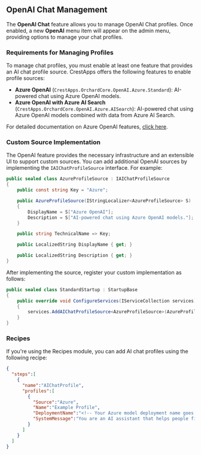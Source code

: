 ## OpenAI Chat Management

The **OpenAI Chat** feature allows you to manage OpenAI Chat profiles. Once enabled, a new **OpenAI** menu item will appear on the admin menu, providing options to manage your chat profiles.

### Requirements for Managing Profiles

To manage chat profiles, you must enable at least one feature that provides an AI chat profile source. CrestApps offers the following features to enable profile sources:

- **Azure OpenAI** (`CrestApps.OrchardCore.OpenAI.Azure.Standard`): AI-powered chat using Azure OpenAI models.
- **Azure OpenAI with Azure AI Search** (`CrestApps.OrchardCore.OpenAI.Azure.AISearch`): AI-powered chat using Azure OpenAI models combined with data from Azure AI Search.

For detailed documentation on Azure OpenAI features, [click here](../CrestApps.OrchardCore.OpenAI.Azure/README.md).

### Custom Source Implementation

The OpenAI feature provides the necessary infrastructure and an extensible UI to support custom sources. You can add additional OpenAI sources by implementing the `IAIChatProfileSource` interface. For example:

```csharp
public sealed class AzureProfileSource : IAIChatProfileSource
{
    public const string Key = "Azure";

    public AzureProfileSource(IStringLocalizer<AzureProfileSource> S)
    {
        DisplayName = S["Azure OpenAI"];
        Description = S["AI-powered chat using Azure OpenAI models."];
    }

    public string TechnicalName => Key;

    public LocalizedString DisplayName { get; }

    public LocalizedString Description { get; }
}
```

After implementing the source, register your custom implementation as follows:

```csharp
public sealed class StandardStartup : StartupBase
{
    public override void ConfigureServices(IServiceCollection services)
    {
        services.AddAIChatProfileSource<AzureProfileSource>(AzureProfileSource.Key);
    }
}
```

### Recipes

If you're using the Recipes module, you can add AI chat profiles using the following recipe:

```json
{
  "steps":[
    {
      "name":"AIChatProfile",
      "profiles":[
        {
          "Source":"Azure",
          "Name":"Example Profile",
          "DeploymentName":"<!-- Your Azure model deployment name goes here -->",
          "SystemMessage":"You are an AI assistant that helps people find information."
        }
      ]
    }
  ]
}
```
